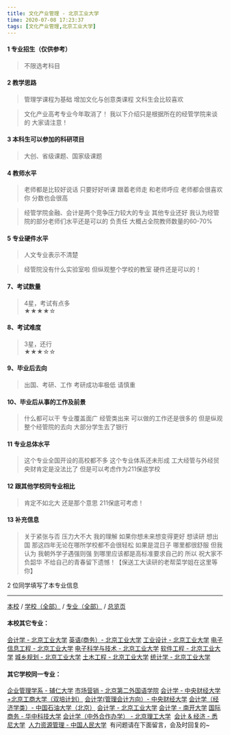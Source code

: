 ```yaml
---
title: 文化产业管理 - 北京工业大学
time: 2020-07-08 17:23:37
tags: [文化产业管理,北京工业大学]
---
```

#### 1 专业招生（仅供参考）  
> 不限选考科目 



#### 2 教学思路  
> 管理学课程为基础 增加文化与创意类课程 文科生会比较喜欢

> 文化产业高考专业今年取消了！ 我以下介绍只是根据所在的经管学院来谈的 大家请注意！


#### 3 本科生可以参加的科研项目  
>  大创、省级课题、国家级课题



#### 4 教师水平
> 老师都是比较好说话 只要好好听课 跟着老师走 和老师呼应 老师都会很喜欢你 分数也会很高

> 经管学院金融、会计是两个竞争压力较大的专业 其他专业还好 我认为经管院的部分老师们水平还是可以的 负责任 大概占全院教师数量的60-70%


#### 5 专业硬件水平
> 人文专业表示不清楚

> 经管院没有什么实验室啦 但纵观整个学校的教室 硬件还是可以的！

#### 7、考试数量  
> 4星，考试有点多   
★★★★☆



#### 8、考试难度  
> 3星，还行   
★★★☆☆



#### 9、毕业后去向  
> 出国、考研、工作
> 考研成功率极低 请慎重


#### 10、毕业后从事的工作及前景  
> 什么都可以干 专业覆盖面广
> 经管类出来 可以做的工作还是很多的 但是纵观整个经管院的去向 大部分学生去了银行



#### 11 专业总体水平 
> 这个专业全国开设的高校都不多 这个专业体系还未形成
> 工大经管与外经贸 央财肯定是没法比了 但是可以考虑作为211保底学校



####  12 跟其他学校同专业相比 
> 肯定不如北大
> 还是那个意思 211保底可考虑！

#### 13 补充信息
> 关于紧张与否 压力大不大 我的理解 如果你想未来想变得更好 想读研 想出国 那这四年无论在哪所学校都不会很轻松 如果是混日子 哪里都很舒服 但我认为 我朝外学子遇强则强 到哪里应该都是高标准要求自己的 所以 祝大家不负韶华 不给自己的青春留下遗憾！【保送工大读研的老帮菜学姐在这里等你】

2 位同学填写了本专业信息
***
[本校](http://www.jianshu.com/p/ded1252ce2d5) / [学校（全部）](http://www.jianshu.com/p/3efa6bcca419) / [专业（全部）](http://www.jianshu.com/p/2d4c6d3552c2) / [总览页](http://www.jianshu.com/p/445daeb4fa00) 
#### 本校其它专业：
[会计学 - 北京工业大学](http://www.jianshu.com/p/010c80d0566b)
[英语(商务）- 北京工业大学](http://www.jianshu.com/p/e24df7ec2a30)
[工业设计 - 北京工业大学](http://www.jianshu.com/p/9adc32b162f9)
[电子信息工程 - 北京工业大学](http://www.jianshu.com/p/935f8b4dc83f)
[电子科学与技术 - 北京工业大学](http://www.jianshu.com/p/349a571c8cbb)
[软件工程 - 北京工业大学](http://www.jianshu.com/p/fe7eac515ee2)
[城乡规划 - 北京工业大学](http://www.jianshu.com/p/608d0f13dc58)
[土木工程 - 北京工业大学](http://www.jianshu.com/p/897ea4d65bab)
[统计学 - 北京工业大学](https://www.jianshu.com/p/7d413fc80aa5) 

#### 其它学校同一专业：
[企业管理学系 - 辅仁大学](http://www.jianshu.com/p/482d9a4ad3ed)
[市场营销 - 北京第二外国语学院](http://www.jianshu.com/p/cf0b0e5e8405)
[会计学 - 中央财经大学+北京工商大学（双培计划）](http://www.jianshu.com/p/efa86b1a5d45)
[会计学(管理会计方向）- 中央财经大学](http://www.jianshu.com/p/236095812248)
[会计学（经济学类）- 中国石油大学（北京）](http://www.jianshu.com/p/0f3705d4ade4)
[会计学 - 北京工业大学](http://www.jianshu.com/p/010c80d0566b)
[会计学 - 南开大学](http://www.jianshu.com/p/9580eaa61496)
[国际商务 - 华中科技大学](http://www.jianshu.com/p/9d00ee9d91e8)
[会计学（中外合作办学） - 北京理工大学](https://www.jianshu.com/p/f205ea963671) 
[会计 & 经济 - 悉尼大学](https://www.jianshu.com/p/c25491feffad) 
[人力资源管理 - 中国人民大学](https://www.jianshu.com/p/41834b719bbb) 
有问题请在下面留言，会及时回复的~